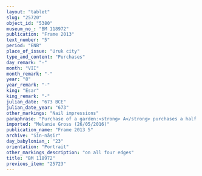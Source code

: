 ```yaml
---
layout: "tablet"
slug: "25720"
object_id: "5380"
museum_no_: "BM 118972"
publication: "Frame 2013"
text_number: "5"
period: "ENB"
place_of_issue: "Uruk city"
type_and_content: "Purchases"
day_remark: "-"
month: "VII"
month_remark: "-"
year: "8"
year_remark: "-"
king: "Esar"
king_remark: "-"
julian_date: "673 BCE"
julian_date_year: "673"
other_markings: "Nail impressions"
paraphrase: "Purchase of a garden:<strong> A</strong> purchases a half share (<em>ahu</em>) of a date garden (<em>kir&icirc;</em> <em>gi&scaron;immari</em>) for 2 &frac12; minas of silver, together with an additional payment (<em>atru</em>) of 5 shekels of silver, from <strong>B<sub>1</sub> </strong>and <strong>B<sub>2</sub></strong> (<strong>B<sub>1</sub></strong>&rsquo;s mother). The sold garden belongs to <strong>B<sub>3</sub></strong> (the [deceased] father of <strong>B<sub>1</sub></strong>) and is located in the district (<em>erṣetu</em>) of the Ninurta Temple inside of Uruk. Its upper side borders on the city wall (<em>dūr āli</em>), its lower side on the house of <strong>C<sub>1</sub></strong>, its upper front on the street (<em>sūqu</em>) and its lower front on (the property of) <strong>C<sub>2</sub></strong>. No cardinal directions are given in the record. Its upper side measures 300 cubits (150 m), its lower side and upper front 240 cubits (120 m) and its lower front 190 cubits (95 m). The plot presumably is the second half of the land bought by <strong>A</strong> from <strong>B<sub>1</sub> </strong>and <strong>B<sub>2</sub></strong> one year earlier (BM118979). The transaction is concluded in the presence of (<em>ina uzuzzi</em>) the governor (<em>&scaron;ākin ṭēmi</em>) of Uruk (Ahhē&scaron;āya) and the bishop (<em>&scaron;atammu</em>) of Eanna (Balāṭu). 14 witnesses and the scribe. Fingernail impressions (<em>ṣupru</em>) of sellers.<br /> &nbsp;<br /> <strong>A</strong> = Mu&scaron;ēzib-Marduk/Kiribtu; <strong>B<sub>1</sub></strong> = Bēl-ahhē-iddin/Kudurru; <strong>B<sub>2</sub></strong> = Nasqat; <strong>B<sub>3</sub></strong> = Kudurru/Nab&ucirc;-ahu-ēre&scaron;; <strong>C<sub>1</sub></strong> = Zākiru, <em>a&scaron;kāpu</em> (leatherworker); <strong>C<sub>2</sub></strong> = Zibāya//&Scaron;ang&ucirc;-Ninurta; Scribe = Bēl-īpu&scaron;//&Scaron;ama&scaron;-bāri<br /> &nbsp;"
imported: "Melanie Gross (26/05/2016)"
publication_name: "Frame 2013 5"
archive: "Sîn-nāṣir"
day_babylonian_: "23"
orientation: "Portrait"
other_markings_description: "on all four edges"
title: "BM 118972"
previous_item: "25723"
---
```

